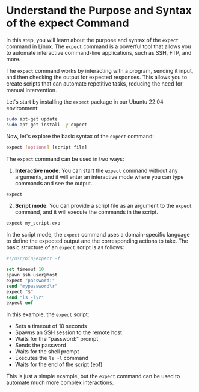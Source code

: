 # Understand the Purpose and Syntax of the expect Command

In this step, you will learn about the purpose and syntax of the `expect` command in Linux. The `expect` command is a powerful tool that allows you to automate interactive command-line applications, such as SSH, FTP, and more.

The `expect` command works by interacting with a program, sending it input, and then checking the output for expected responses. This allows you to create scripts that can automate repetitive tasks, reducing the need for manual intervention.

Let's start by installing the `expect` package in our Ubuntu 22.04 environment:

```bash
sudo apt-get update
sudo apt-get install -y expect
```

Now, let's explore the basic syntax of the `expect` command:

```bash
expect [options] [script file]
```

The `expect` command can be used in two ways:

1. **Interactive mode**: You can start the `expect` command without any arguments, and it will enter an interactive mode where you can type commands and see the output.

```bash
expect
```

2. **Script mode**: You can provide a script file as an argument to the `expect` command, and it will execute the commands in the script.

```bash
expect my_script.exp
```

In the script mode, the `expect` command uses a domain-specific language to define the expected output and the corresponding actions to take. The basic structure of an `expect` script is as follows:

```tcl
#!/usr/bin/expect -f

set timeout 10
spawn ssh user@host
expect "password:"
send "mypassword\r"
expect "$"
send "ls -l\r"
expect eof
```

In this example, the `expect` script:

- Sets a timeout of 10 seconds
- Spawns an SSH session to the remote host
- Waits for the "password:" prompt
- Sends the password
- Waits for the shell prompt
- Executes the `ls -l` command
- Waits for the end of the script (eof)

This is just a simple example, but the `expect` command can be used to automate much more complex interactions.
